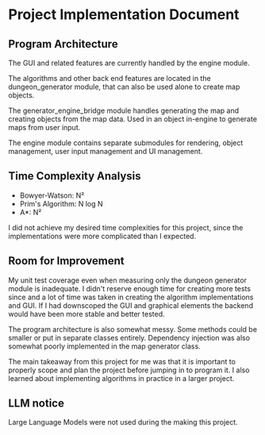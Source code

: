 # Project Implementation Document

## Program Architecture

The GUI and related features are currently handled by the engine module. 

The algorithms and other back end features are located in the dungeon_generator module, that can also be used alone to create map objects. 

The generator_engine_bridge module handles generating the map and creating objects from the map data. Used in an object in-engine to generate maps from user input.

The engine module contains separate submodules for rendering, object management, user input management and UI management.


## Time Complexity Analysis

* Bowyer-Watson: N²
* Prim's Algorithm: N log N
* A*: N²

I did not achieve my desired time complexities for this project, since the implementations
were more complicated than I expected.

## Room for Improvement

My unit test coverage even when measuring only the dungeon generator module is inadequate. I didn't reserve enough time for 
creating more tests since and a lot of time was taken in creating the algorithm implementations and GUI. If I
had downscoped the GUI and graphical elements the backend would have been more stable and better tested.

The program architecture is also somewhat messy. Some methods could be smaller or put in separate classes entirely.
Dependency injection was also somewhat poorly implemented in the map generator class.

The main takeaway from this project for me was that it is important to properly scope and plan the project before jumping in to program it. 
I also learned about implementing algorithms in practice in a larger project.

## LLM notice

Large Language Models were not used during the making this project.
